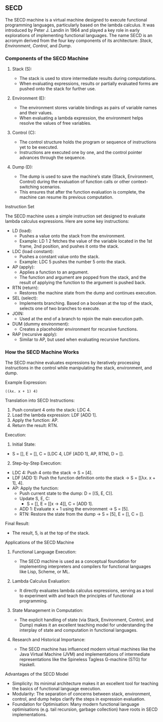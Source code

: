
## SECD

The SECD machine is a virtual machine designed to execute functional programming languages, particularly
based on the lambda calculus. It was introduced by Peter J. Landin in 1964 and played a key role in early
explorations of implementing functional languages. The name SECD is an acronym derived from the four key
components of its architecture: *Stack*, *Environment*, *Control*, and *Dump*.

### Components of the SECD Machine

1. Stack (S):
	- The stack is used to store intermediate results during computations.
	- When evaluating expressions, results or partially evaluated forms are pushed onto the stack for further use.

2. Environment (E):
	- The environment stores variable bindings as pairs of variable names and their values.
	- When evaluating a lambda expression, the environment helps resolve the values of free variables.

3. Control (C):
	- The control structure holds the program or sequence of instructions yet to be executed.
	- Instructions are executed one by one, and the control pointer advances through the sequence.

4. Dump (D):
	- The dump is used to save the machine’s state (Stack, Environment, Control) during the evaluation of function
      calls or other context-switching scenarios.
	- This ensures that after the function evaluation is complete, the machine can resume its previous computation.

Instruction Set

The SECD machine uses a simple instruction set designed to evaluate lambda calculus expressions. Here are some key instructions:
- LD (load):
	- Pushes a value onto the stack from the environment.
	- Example: LD 1 2 fetches the value of the variable located in the 1st frame, 2nd position, and pushes it onto the stack.
- LDC (load constant):
	- Pushes a constant value onto the stack.
	- Example: LDC 5 pushes the number 5 onto the stack.
- AP (apply):
	- Applies a function to an argument.
	- The function and argument are popped from the stack, and the result of applying the function to the argument is pushed back.
- RTN (return):
	- Restores the machine state from the dump and continues execution.
- SEL (select):
	- Implements branching. Based on a boolean at the top of the stack, selects one of two branches to execute.
- JOIN:
	- Used at the end of a branch to rejoin the main execution path.
- DUM (dummy environment):
	- Creates a placeholder environment for recursive functions.
- RAP (recursive apply):
	- Similar to AP, but used when evaluating recursive functions.


### How the SECD Machine Works

The SECD machine evaluates expressions by iteratively processing instructions in the control while
manipulating the stack, environment, and dump.

Example Expression:
```
((λx. x + 1) 4)
```

Translation into SECD Instructions:
1. Push constant 4 onto the stack: LDC 4.
2. Load the lambda expression: LDF [ADD 1].
3. Apply the function: AP.
4. Return the result: RTN.

Execution:

1. Initial State:
- S = [], E = [], C = [LDC 4, LDF [ADD 1], AP, RTN], D = [].

2. Step-by-Step Execution:
- LDC 4: Push 4 onto the stack → S = [4].
- LDF [ADD 1]: Push the function definition onto the stack → S = [[λx. x + 1], 4].
- AP: Apply the function:
	- Push current state to the dump: D = [(S, E, C)].
	- Update S, E, C:
	    - S = [], E = [[x → 4]], C = [ADD 1].
	- ADD 1: Evaluate x + 1 using the environment → S = [5].
	- RTN: Restore the state from the dump → S = [5], E = [], C = [].

Final Result:
- The result, 5, is at the top of the stack.


Applications of the SECD Machine

1. Functional Language Execution:
	- The SECD machine is used as a conceptual foundation for implementing interpreters and compilers for functional languages like Lisp, Scheme, or ML.

2. Lambda Calculus Evaluation:
	- It directly evaluates lambda calculus expressions, serving as a tool to experiment with and teach the principles of functional programming.

3. State Management in Computation:
	- The explicit handling of state (via Stack, Environment, Control, and Dump) makes it an excellent teaching model for understanding the interplay of state and computation in functional languages.

4. Research and Historical Importance:
	- The SECD machine has influenced modern virtual machines like the Java Virtual Machine (JVM) and implementations of intermediate representations like the Spineless Tagless G-machine (STG) for Haskell.

Advantages of the SECD Model
- Simplicity: Its minimal architecture makes it an excellent tool for teaching the basics of functional language execution.
- Modularity: The separation of concerns between stack, environment, control, and dump helps clarify the steps in expression evaluation.
- Foundation for Optimisation: Many modern functional language optimisations (e.g. tail recursion, garbage collection) have roots in SECD implementations.

